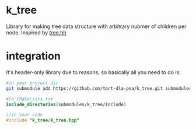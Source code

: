 # k_tree
Library for making tree data structure with arbitrary nubmer of children per node. Inspired by [tree.hh](https://github.com/kpeeters/tree.hh)

# integration
It's header-only library due to reasons, so basically all you need to do is:
```sh
#in your project dir
git submodule add https://github.com/tort-dla-psa/k_tree.git submodules/k_tree
```
```cmake
#in CMakeLists.txt
include_directories(submodules/k_tree/include)
```
```c++
//in your code
#include "k_tree/k_tree.hpp"
```
